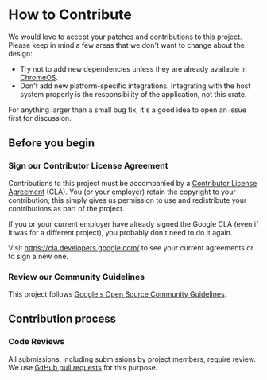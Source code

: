 # How to Contribute

We would love to accept your patches and contributions to this project.  Please
keep in mind a few areas that we don't want to change about the design:

*  Try not to add new dependencies unless they are already available in
   [ChromeOS](https://chromium.googlesource.com/chromiumos/third_party/rust_crates/).
*  Don't add new platform-specific integrations.  Integrating with the host
   system properly is the responsibility of the application, not this crate.

For anything larger than a small bug fix, it's a good idea to open an issue
first for discussion.

## Before you begin

### Sign our Contributor License Agreement

Contributions to this project must be accompanied by a
[Contributor License Agreement](https://cla.developers.google.com/about) (CLA).
You (or your employer) retain the copyright to your contribution; this simply
gives us permission to use and redistribute your contributions as part of the
project.

If you or your current employer have already signed the Google CLA (even if it
was for a different project), you probably don't need to do it again.

Visit <https://cla.developers.google.com/> to see your current agreements or to
sign a new one.

### Review our Community Guidelines

This project follows [Google's Open Source Community
Guidelines](https://opensource.google/conduct/).

## Contribution process

### Code Reviews

All submissions, including submissions by project members, require review. We
use [GitHub pull requests](https://docs.github.com/articles/about-pull-requests)
for this purpose.

